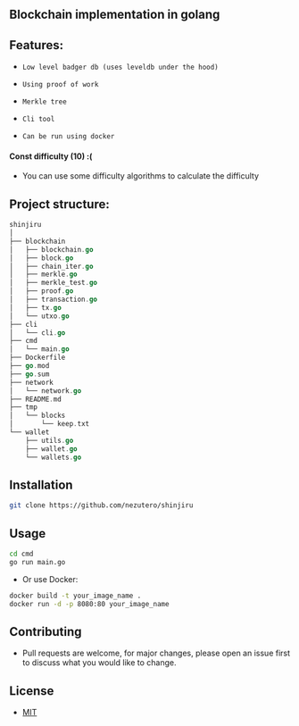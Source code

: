 ## Blockchain implementation in golang

## Features:

- `Low level badger db (uses leveldb under the hood)`

- `Using proof of work`

- `Merkle tree`

- `Cli tool`

- `Can be run using docker`

#### Const difficulty (10) :(

- You can use some difficulty algorithms to calculate the difficulty

## Project structure:

```go
shinjiru
│
├── blockchain
│   ├── blockchain.go
│   ├── block.go
│   ├── chain_iter.go
│   ├── merkle.go
│   ├── merkle_test.go
│   ├── proof.go
│   ├── transaction.go
│   ├── tx.go
│   └── utxo.go
├── cli
│   └── cli.go
├── cmd
│   └── main.go
├── Dockerfile
├── go.mod
├── go.sum
├── network
│   └── network.go
├── README.md
├── tmp
│   └── blocks
│       └── keep.txt
└── wallet
    ├── utils.go
    ├── wallet.go
    └── wallets.go
```

## Installation

```sh
git clone https://github.com/nezutero/shinjiru
```

## Usage

```sh
cd cmd
go run main.go
```

- Or use Docker:

```sh
docker build -t your_image_name .
docker run -d -p 8080:80 your_image_name
```

## Contributing

- Pull requests are welcome, for major changes, please open an issue first to
  discuss what you would like to change.

## License

- [MIT](./LICENSE)
